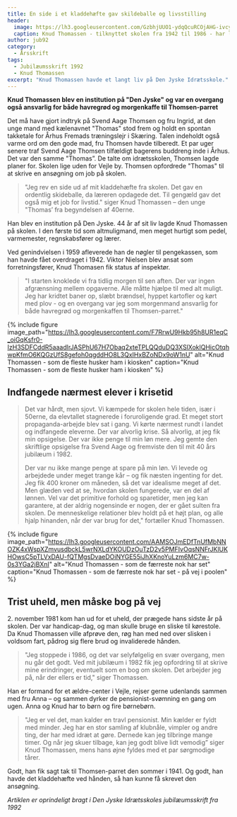 ```yaml
---
title: En side i et kladdehæfte gav skildeballe og livsstilling
header:
  image: https://lh3.googleusercontent.com/GzbhjUUO1-ydqQcuRCOjAHG-ivcyhrDGewbsvvYWL2tATO9W1IELrIA700AlMwyW7dmZhk23WLXTSEkPMjoAY0nqhxDfOtIrctVykP4TBMc_9YxSeKOvh2RvCRvKTZ1c1dR_0aKD68I
  caption: Knud Thomassen - tilknyttet skolen fra 1942 til 1986 - har leveret mange af bogens billeder fra sit righoldige arkiv. Han pusler også selv med manuskript til en bog om Den Jyske Idrætsskole.
author: jub92
category:
  - Årsskrift
tags:
  - Jubilæumsskrift 1992
  - Knud Thomassen
excerpt: "Knud Thomassen havde et langt liv på Den Jyske Idrætsskole."
---
```


**Knud Thomassen blev en institution på "Den Jyske" og var en overgang også ansvarlig for både havregrød og morgenkaffe til Thomsen-parret**

Det må have gjort indtryk på Svend Aage Thomsen og fru Ingrid, at den unge mand med kælenavnet "Thomas" stod frem og holdt en spontan takketale for Århus Fremads træningslejr i Skæring. Talen indeholdt også varme ord om den gode mad, fru Thomsen havde tilberedt. Et par uger senere traf Svend Aage Thomsen tilfældigt bagerens buddreng inde i Århus. Det var den samme "Thomas”. De talte om idrætsskolen, Thomsen lagde planer for. Skolen lige uden for Vejle by. Thomsen opfordrede "Thomas" til at skrive en ansøgning om job på skolen. 

> "Jeg rev en side ud af mit kladdehæfte fra skolen. Det gav en ordentlig skideballe, da læreren opdagede det. Til gengæld gav det også mig et job for livstid." siger Knud Thomassen – den unge "Thomas’ fra begyndelsen af 40erne. 

Han blev en institution på Den Jyske. 44 år af sit liv lagde Knud Thomassen på skolen. I den første tid som altmuligmand, men meget hurtigt som pedel, varmemester, regnskabsfører og lærer. 

Ved genindvielsen i 1959 afleverede han de nøgler til pengekassen, som han havde fået overdraget i 1942. Viktor Nielsen blev ansat som forretningsfører, Knud Thomasen fik status af inspektør. 

> "I starten knoklede vi fra tidlig morgen til sen aften. Der var ingen afgrænsning mellem opgaverne. Alle måtte hjælpe til med alt muligt. Jeg har kridtet baner op, slæbt brændsel, hyppet kartofler og kørt med plov - og en overgang var jeg som morgenmand ansvarlig for både havregrød og morgenkaffen til Thomsen-parret."

{% include figure 
    image_path="https://lh3.googleusercontent.com/F7RrwU9Hkb95h8UR1eqC_oiGqKsfr0-IzH3SDFCddR5aaadlrJASPhU67H7Obaq2xteTPLQQduDQ3XSlXoklQHicOtqhwpKfmO6KQGzUfS8gefoh0qgddHO8L3QxIHxBZoNDx9oW1nU"
    alt="Knud Thomassen - som de fleste husker ham i kiosken"
    caption="Knud Thomassen - som de fleste husker ham i kiosken" %}

## Indfangede nærmest elever i krisetid

> Det var hårdt, men sjovt. Vi kæmpede for skolen hele tiden, især i 50erne, da elevtallet stagnerede i foruroligende grad. Et meget stort propaganda-arbejde blev sat i gang. Vi kørte nærmest rundt i landet og indfangede eleverne. Der var alvorlig krise. Så alvorlig, at jeg fik min opsigelse. Der var ikke penge til min løn mere. Jeg gemte den skriftlige opsigelse fra Svend Aage og fremviste den til mit 40 års jubilæum i 1982.
> 
> Der var nu ikke mange penge at spare på min løn. Vi levede og arbejdede under meget trange kår – og fik næsten ingenting for det. Jeg fik 400 kroner om måneden, så det var idealisme meget af det. Men glæden ved at se, hvordan skolen fungerede, var en del af lønnen. Vel var det primitive forhold og sparetider, men jeg kan garantere, at der aldrig nogensinde er nogen, der er gået sulten fra skolen. De menneskelige relationer blev holdt på et højt plan, og alle hjalp hinanden, når der var brug for det," fortæller Knud Thomassen.

{% include figure 
    image_path="https://lh3.googleusercontent.com/AAMSOJmEDfTnUfMbNNOZK4xWspXZmvusdbckL5wrNXLdYKOUDzOuTzD2v5PMFIvOqsNNFrJKlUKHOwsC5pTLVxDAU-fQTMgsDvaeDOiNYGE55iJhXKnoYuLzm6MC7w-0s3YGa2jBXnI"
    alt="Knud Thomassen - som de færreste nok har set"
    caption="Knud Thomassen - som de færreste nok har set - på vej i poolen" %}

## Trist uheld, men måske bog på vej

2\. november 1981 kom han ud for et uheld, der prægede hans sidste år på skolen. Der var handicap-dag, og man skulle bruge en sliske til kørestole. Da Knud Thomassen ville afprøve den, røg han med ned over slisken i voldsom fart, pådrog sig flere brud og invaliderede hånden.

> "Jeg stoppede i 1986, og det var selyfølgelig en svær overgang, men nu går det godt. Ved mit jubilæum i 1982 fik jeg opfordring til at skrive mine erindringer, eventuelt som en bog om skolen. Det arbejder jeg på, når der ellers er tid," siger Thomassen. 

Han er formand for et ældre-center i Vejle, rejser gerne udenlands sammen med fru Anna – og sammen dyrker de pensionist-svømning en gang om ugen. Anna og Knud har to børn og fire børnebørn. 

> "Jeg er vel det, man kalder en travl pensionist. Min kælder er fyldt med minder. Jeg har en stor samling af klubnåle, vimpler og andre ting, der har med idræt at gøre. Dernede kan jeg tilbringe mange timer. Og når jeg skuer tilbage, kan jeg godt blive lidt vemodig” siger Knud Thomassen, mens hans øjne fyldes med et par sørgmodige tårer. 

Godt, han fik sagt tak til Thomsen-parret den sommer i 1941. Og godt, han havde det kladdehæfte ved hånden, så han kunne få skrevet den ansøgning.

_Artiklen er oprindeligt bragt i Den Jyske Idrætsskoles jubilæumsskrift fra 1992_
